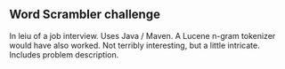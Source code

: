 ## Word Scrambler challenge ##

In leiu of a job interview. Uses Java / Maven. A Lucene n-gram tokenizer would have also worked. Not terribly interesting, but a little intricate. Includes problem description.
